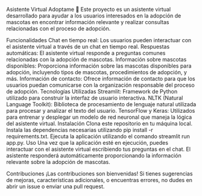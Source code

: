 Asistente Virtual Adoptame 🐾
Este proyecto es un asistente virtual desarrollado para ayudar a los usuarios interesados en la adopción de mascotas en encontrar información relevante y realizar consultas relacionadas con el proceso de adopción.

Funcionalidades
Chat en tiempo real: Los usuarios pueden interactuar con el asistente virtual a través de un chat en tiempo real.
Respuestas automáticas: El asistente virtual responde a preguntas comunes relacionadas con la adopción de mascotas.
Información sobre mascotas disponibles: Proporciona información sobre las mascotas disponibles para adopción, incluyendo tipos de mascotas, procedimientos de adopción, y más.
Información de contacto: Ofrece información de contacto para que los usuarios puedan comunicarse con la organización responsable del proceso de adopción.
Tecnologías Utilizadas
Streamlit: Framework de Python utilizado para construir la interfaz de usuario interactiva.
NLTK (Natural Language Toolkit): Biblioteca de procesamiento de lenguaje natural utilizada para procesar y analizar el texto del usuario.
TensorFlow y Keras: Utilizados para entrenar y desplegar un modelo de red neuronal que maneja la lógica del asistente virtual.
Instalación
Clona este repositorio en tu máquina local.
Instala las dependencias necesarias utilizando pip install -r requirements.txt.
Ejecuta la aplicación utilizando el comando streamlit run app.py.
Uso
Una vez que la aplicación esté en ejecución, puedes interactuar con el asistente virtual escribiendo tus preguntas en el chat. El asistente responderá automáticamente proporcionando la información relevante sobre la adopción de mascotas.

Contribuciones
¡Las contribuciones son bienvenidas! Si tienes sugerencias de mejoras, características adicionales, o encuentras errores, no dudes en abrir un issue o enviar una pull request.

